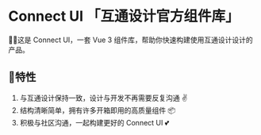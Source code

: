 # Connect UI 「互通设计官方组件库」

😶‍🌫️这是 Connect UI，一套 Vue 3 组件库，帮助你快速构建使用互通设计设计的产品。

## 🌟特性

1. 与互通设计保持一致，设计与开发不再需要反复沟通 ✌️
2. 结构清晰简单，拥有许多开箱即用的高质量组件 📦
3. 积极与社区沟通，一起构建更好的 Connect UI 💕
